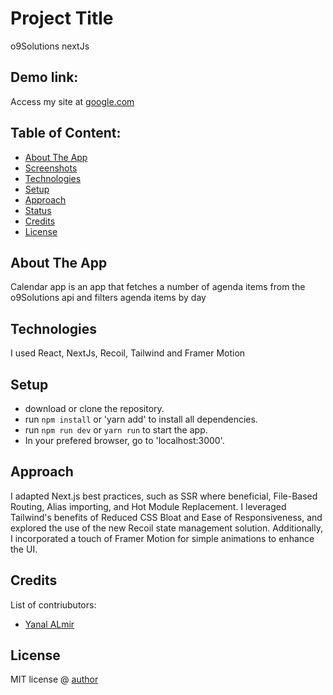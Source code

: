 # Project Title

o9Solutions nextJs

## Demo link:

Access my site at [google.com](https://google.com)

## Table of Content:

- [About The App](#about-the-app)
- [Screenshots](#screenshots)
- [Technologies](#technologies)
- [Setup](#setup)
- [Approach](#approach)
- [Status](#status)
- [Credits](#credits)
- [License](#license)

## About The App

Calendar app is an app that fetches a number of agenda items from the o9Solutions api and filters agenda items by day

## Technologies

I used React, NextJs, Recoil, Tailwind and Framer Motion

## Setup

- download or clone the repository.
- run `npm install` or 'yarn add' to install all dependencies.
- run `npm run dev` or `yarn run` to start the app.
- In your prefered browser, go to 'localhost:3000'.

## Approach

I adapted Next.js best practices, such as SSR where beneficial, File-Based Routing, Alias importing, and Hot Module Replacement. I leveraged Tailwind's benefits of Reduced CSS Bloat and Ease of Responsiveness, and explored the use of the new Recoil state management solution. Additionally, I incorporated a touch of Framer Motion for simple animations to enhance the UI.

## Credits

List of contriubutors:

- [Yanal ALmir](yanal.nl)

## License

MIT license @ [author](author.com)
